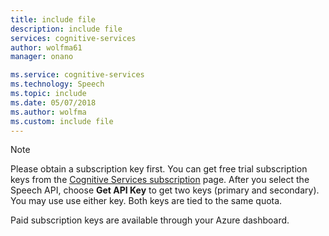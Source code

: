 ```yaml
---
title: include file
description: include file
services: cognitive-services
author: wolfma61
manager: onano

ms.service: cognitive-services
ms.technology: Speech
ms.topic: include
ms.date: 05/07/2018
ms.author: wolfma
ms.custom: include file
---
```


> [!NOTE]
> Please obtain a subscription key first.
> You can get free trial subscription keys from the [Cognitive Services subscription](https://azure.microsoft.com/try/cognitive-services/) page. After you select the Speech API, choose **Get API Key** to get two keys (primary and secondary). You may use use either key. Both keys are tied to the same quota.
>
> Paid subscription keys are available through your Azure dashboard.
